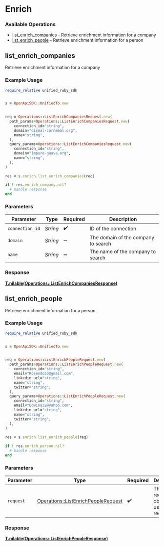 # Enrich


### Available Operations

* [list_enrich_companies](#list_enrich_companies) - Retrieve enrichment information for a company
* [list_enrich_people](#list_enrich_people) - Retrieve enrichment information for a person

## list_enrich_companies

Retrieve enrichment information for a company

### Example Usage

```ruby
require_relative unified_ruby_sdk


s = OpenApiSDK::UnifiedTo.new

   
req = Operations::ListEnrichCompaniesRequest.new(
  path_params=Operations::ListEnrichCompaniesRequest.new(
    connection_id="string",
    domain="dismal-cornmeal.org",
    name="string",
  ),
  query_params=Operations::ListEnrichCompaniesRequest.new(
    connection_id="string",
    domain="impure-guava.org",
    name="string",
  ),
)
    
res = s.enrich.list_enrich_companies(req)

if ! res.enrich_company.nil?
  # handle response
end

```

### Parameters

| Parameter                           | Type                                | Required                            | Description                         |
| ----------------------------------- | ----------------------------------- | ----------------------------------- | ----------------------------------- |
| `connection_id`                     | *String*                            | :heavy_check_mark:                  | ID of the connection                |
| `domain`                            | *String*                            | :heavy_minus_sign:                  | The domain of the company to search |
| `name`                              | *String*                            | :heavy_minus_sign:                  | The name of the company to search   |


### Response

**[T.nilable(Operations::ListEnrichCompaniesResponse)](../../models/operations/listenrichcompaniesresponse.md)**


## list_enrich_people

Retrieve enrichment information for a person

### Example Usage

```ruby
require_relative unified_ruby_sdk


s = OpenApiSDK::UnifiedTo.new

   
req = Operations::ListEnrichPeopleRequest.new(
  path_params=Operations::ListEnrichPeopleRequest.new(
    connection_id="string",
    email="Rosendo53@gmail.com",
    linkedin_url="string",
    name="string",
    twitter="string",
  ),
  query_params=Operations::ListEnrichPeopleRequest.new(
    connection_id="string",
    email="Edwina32@yahoo.com",
    linkedin_url="string",
    name="string",
    twitter="string",
  ),
)
    
res = s.enrich.list_enrich_people(req)

if ! res.enrich_person.nil?
  # handle response
end

```

### Parameters

| Parameter                                                                                 | Type                                                                                      | Required                                                                                  | Description                                                                               |
| ----------------------------------------------------------------------------------------- | ----------------------------------------------------------------------------------------- | ----------------------------------------------------------------------------------------- | ----------------------------------------------------------------------------------------- |
| `request`                                                                                 | [Operations::ListEnrichPeopleRequest](../../models/operations/listenrichpeoplerequest.md) | :heavy_check_mark:                                                                        | The request object to use for the request.                                                |


### Response

**[T.nilable(Operations::ListEnrichPeopleResponse)](../../models/operations/listenrichpeopleresponse.md)**

